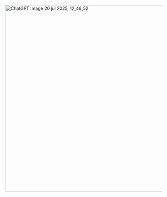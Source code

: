 
<img width="600" height="600" alt="ChatGPT Image 20 jul 2025, 12_46_52" src="https://github.com/user-attachments/assets/692a8db6-4276-4681-895c-2cac56246332" />
